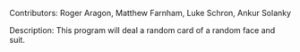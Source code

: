 Contributors: Roger Aragon, Matthew Farnham, Luke Schron, Ankur Solanky

Description: This program will deal a random card of a random face and suit. 



